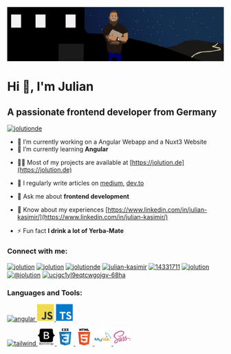 <img src="banner.jpg">

# Hi 👋, I'm Julian
## A passionate frontend developer from Germany

<a href="https://twitter.com/jolutionde" target="blank"><img src="https://img.shields.io/twitter/follow/jolutionde?logo=twitter&style=for-the-badge" alt="jolutionde" /></a>

- 🔭 I’m currently working on a Angular Webapp and a Nuxt3 Website
- 🌱 I’m currently learning **Angular**
<!--- 👯 I’m looking to collaborate -->
- 👨‍💻 Most of my projects are available at [https://jolution.de](https://jolution.de)
- 📝 I regularly write articles on [medium](https://medium.com/@jolution), [dev.to](https://dev.to/jolution)
- 💬 Ask me about **frontend development**
- 📄 Know about my experiences [https://www.linkedin.com/in/julian-kasimir/](https://www.linkedin.com/in/julian-kasimir/)

- ⚡ Fun fact **I drink a lot of Yerba-Mate**

<h3 align="left">Connect with me:</h3>
<p align="left">
<a href="https://codepen.io/jolution" target="blank"><img align="center" src="https://raw.githubusercontent.com/rahuldkjain/github-profile-readme-generator/master/src/images/icons/Social/codepen.svg" alt="jolution" height="30" width="40" /></a>
<a href="https://dev.to/jolution" target="blank"><img align="center" src="https://raw.githubusercontent.com/rahuldkjain/github-profile-readme-generator/master/src/images/icons/Social/devto.svg" alt="jolution" height="30" width="40" /></a>
<a href="https://twitter.com/jolutionde" target="blank"><img align="center" src="https://raw.githubusercontent.com/rahuldkjain/github-profile-readme-generator/master/src/images/icons/Social/twitter.svg" alt="jolutionde" height="30" width="40" /></a>
<a href="https://linkedin.com/in/julian-kasimir" target="blank"><img align="center" src="https://raw.githubusercontent.com/rahuldkjain/github-profile-readme-generator/master/src/images/icons/Social/linked-in-alt.svg" alt="julian-kasimir" height="30" width="40" /></a>
<a href="https://stackoverflow.com/users/14331711" target="blank"><img align="center" src="https://raw.githubusercontent.com/rahuldkjain/github-profile-readme-generator/master/src/images/icons/Social/stack-overflow.svg" alt="14331711" height="30" width="40" /></a>
<a href="https://instagram.com/jolution" target="blank"><img align="center" src="https://raw.githubusercontent.com/rahuldkjain/github-profile-readme-generator/master/src/images/icons/Social/instagram.svg" alt="jolution" height="30" width="40" /></a>
<a href="https://medium.com/@jolution" target="blank"><img align="center" src="https://raw.githubusercontent.com/rahuldkjain/github-profile-readme-generator/master/src/images/icons/Social/medium.svg" alt="@jolution" height="30" width="40" /></a>
<a href="https://www.youtube.com/@jolutionDE" target="blank"><img align="center" src="https://raw.githubusercontent.com/rahuldkjain/github-profile-readme-generator/master/src/images/icons/Social/youtube.svg" alt="ucjgc1yl9eqtcwgojgv-68ha" height="30" width="40" /></a>
</p>

<h3 align="left">Languages and Tools:</h3>
<p align="left"> <a href="https://angular.io" target="_blank" rel="noreferrer"> <img src="https://angular.io/assets/images/logos/angular/angular.svg" alt="angular" width="40" height="40"/> </a> <a href="https://developer.mozilla.org/en-US/docs/Web/JavaScript" target="_blank" rel="noreferrer"> <img src="https://raw.githubusercontent.com/devicons/devicon/master/icons/javascript/javascript-original.svg" alt="javascript" width="40" height="40"/> </a> <a href="https://www.typescriptlang.org/" target="_blank" rel="noreferrer"> <img src="https://raw.githubusercontent.com/devicons/devicon/master/icons/typescript/typescript-original.svg" alt="typescript" width="40" height="40"/> </a> </p>
<p align="left"> <a href="https://tailwindcss.com/" target="_blank" rel="noreferrer"> <img src="https://www.vectorlogo.zone/logos/tailwindcss/tailwindcss-icon.svg" alt="tailwind" width="40" height="40"/> </a><a href="https://getbootstrap.com" target="_blank" rel="noreferrer"> <img src="https://raw.githubusercontent.com/devicons/devicon/master/icons/bootstrap/bootstrap-plain-wordmark.svg" alt="bootstrap" width="40" height="40"/> </a> <a href="https://www.w3schools.com/css/" target="_blank" rel="noreferrer"> <img src="https://raw.githubusercontent.com/devicons/devicon/master/icons/css3/css3-original-wordmark.svg" alt="css3" width="40" height="40"/> </a> <a href="https://www.w3.org/html/" target="_blank" rel="noreferrer"> <img src="https://raw.githubusercontent.com/devicons/devicon/master/icons/html5/html5-original-wordmark.svg" alt="html5" width="40" height="40"/> </a> <a href="https://www.mysql.com/" target="_blank" rel="noreferrer"> <img src="https://raw.githubusercontent.com/devicons/devicon/master/icons/mysql/mysql-original-wordmark.svg" alt="mysql" width="40" height="40"/> </a> <a href="https://sass-lang.com" target="_blank" rel="noreferrer"> <img src="https://raw.githubusercontent.com/devicons/devicon/master/icons/sass/sass-original.svg" alt="sass" width="40" height="40"/> </a> </p>
